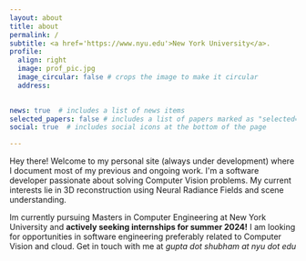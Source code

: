 ```yaml
---
layout: about
title: about
permalink: /
subtitle: <a href='https://www.nyu.edu'>New York University</a>. 
profile:
  align: right
  image: prof_pic.jpg
  image_circular: false # crops the image to make it circular
  address: 
  

news: true  # includes a list of news items
selected_papers: false # includes a list of papers marked as "selected={true}"
social: true  # includes social icons at the bottom of the page

---
```


Hey there! Welcome to my personal site (always under development) where I document most of my previous and ongoing work. I'm a software developer passionate about solving Computer Vision problems. My current interests lie in 3D reconstruction using Neural Radiance Fields and scene understanding.

Im currently pursuing Masters in Computer Engineering at New York University and <b>actively seeking internships for summer 2024!</b> I am looking for opportunities in software engineering preferably related to Computer Vision and cloud. Get in touch with me at <i>gupta dot shubham at nyu dot edu</i>

<!-- Write your biography here. Tell the world about yourself. Link to your favorite [subreddit](http://reddit.com). You can put a picture in, too. The code is already in, just name your picture `prof_pic.jpg` and put it in the `img/` folder.

Put your address / P.O. box / other info right below your picture. You can also disable any these elements by editing `profile` property of the YAML header of your `_pages/about.md`. Edit `_bibliography/papers.bib` and Jekyll will render your [publications page](/al-folio/publications/) automatically.

Link to your social media connections, too. This theme is set up to use [Font Awesome icons](http://fortawesome.github.io/Font-Awesome/) and [Academicons](https://jpswalsh.github.io/academicons/), like the ones below. Add your Facebook, Twitter, LinkedIn, Google Scholar, or just disable all of them. -->
